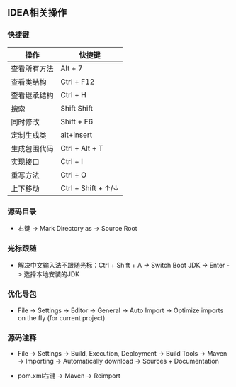## **IDEA相关操作**

### 快捷键

| 操作         | 快捷键             |
| ------------ | ------------------ |
| 查看所有方法 | Alt + 7            |
| 查看类结构   | Ctrl + F12         |
| 查看继承结构 | Ctrl + H           |
| 搜索         | Shift Shift        |
| 同时修改     | Shift + F6         |
| 定制生成类   | alt+insert         |
| 生成包围代码 | Ctrl + Alt + T     |
| 实现接口     | Ctrl + I           |
| 重写方法     | Ctrl + O           |
| 上下移动     | Ctrl + Shift + ↑/↓ |

### 源码目录

- 右键 -> Mark Directory as -> Source Root

### 光标跟随

- 解决中文输入法不跟随光标：Ctrl + Shift + A -> Switch Boot JDK -> Enter -> 选择本地安装的JDK

### 优化导包

- File -> Settings -> Editor -> General -> Auto Import -> Optimize imports on the fly (for current project)

### 源码注释

- File -> Settings -> Build, Execution, Deployment -> Build Tools -> Maven -> Importing -> Automatically download -> Sources + Documentation

- pom.xml右键 -> Maven -> Reimport
